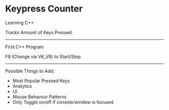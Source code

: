 # Keypress Counter
Learning C++

Tracks Amount of Keys Pressed.

---

First C++ Program

F8 (Change via VK_V8) to Start/Stop

---

Possible Things to Add:
- Most Popular Pressed Keys 
- Analytics
- UI
- Mouse Behavour Patterns
- Only Toggle on/off if console/window is focused
